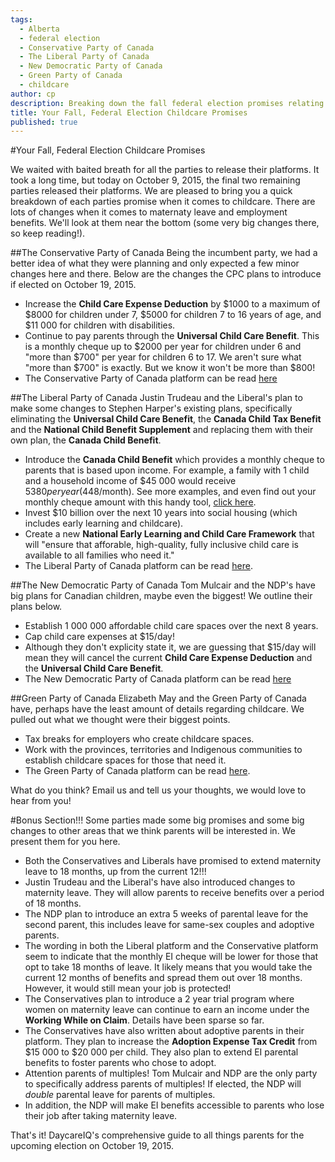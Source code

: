 ```yaml
---
tags:
  - Alberta
  - federal election
  - Conservative Party of Canada
  - The Liberal Party of Canada
  - New Democratic Party of Canada
  - Green Party of Canada
  - childcare
author: cp
description: Breaking down the fall federal election promises relating to childcare.
title: Your Fall, Federal Election Childcare Promises
published: true
---
```

#Your Fall, Federal Election Childcare Promises

We waited with baited breath for all the parties to release their platforms.  It took a long time, but today on October 9, 2015, the final two remaining parties released their platforms.  We are pleased to bring you a quick breakdown of each parties promise when it comes to childcare.  There are lots of changes when it comes to maternaty leave and employment benefits.  We'll look at them near the bottom (some very big changes there, so keep reading!).

##The Conservative Party of Canada
Being the incumbent party, we had a better idea of what they were planning and only expected a few minor changes here and there.  Below are the changes the CPC plans to introduce if elected on October 19, 2015.
*  Increase the **Child Care Expense Deduction** by $1000 to a maximum of $8000 for children under 7, $5000 for children 7 to 16 years of age, and $11 000 for children with disabilities.
* Continue to pay parents through the **Universal Child Care Benefit**.  This is a monthly cheque up to $2000 per year for children under 6 and "more than $700" per year for children 6 to 17.  We aren't sure what "more than $700" is exactly.  But we know it won't be more than $800!
* The Conservative Party of Canada platform can be read [here](http://www.conservative.ca/plan/)

##The Liberal Party of Canada
Justin Trudeau and the Liberal's plan to make some changes to Stephen Harper's existing plans, specifically eliminating the **Universal Child Care Benefit**, the **Canada Child Tax Benefit** and the **National Child Benefit Supplement** and replacing them with their own plan, the **Canada Child Benefit**.  
* Introduce the **Canada Child Benefit** which provides a monthly cheque to parents that is based upon income.  For example, a family with 1 child and a household income of $45 000 would receive $5 380 per year ($448/month).  See more examples, and even find out your monthly cheque amount with this handy tool, [click here](https://www.liberal.ca/realchange/helping-families/?shownew=1).
* Invest $10 billion over the next 10 years into social housing (which includes early learning and childcare).
* Create a new **National Early Learning and Child Care Framework** that will "ensure that afforable, high-quality, fully inclusive child care is available to all families who need it."
* The Liberal Party of Canada platform can be read [here](https://www.liberal.ca/files/2015/10/New-plan-for-a-strong-middle-class.pdf).

##The New Democratic Party of Canada
Tom Mulcair and the NDP's have big plans for Canadian children, maybe even the biggest!  We outline their plans below.
* Establish 1 000 000 affordable child care spaces over the next 8 years.
* Cap child care expenses at $15/day!
* Although they don't explicity state it, we are guessing that $15/day will mean they will cancel the current **Child Care Expense Deduction** and the **Universal Child Care Benefit**.
* The New Democratic Party of Canada platform can be read [here](http://xfer.ndp.ca/2015/2015-Full-Platform-EN-PRINT.pdf)

##Green Party of Canada
Elizabeth May and the Green Party of Canada have, perhaps have the least amount of details regarding childcare.  We pulled out what we thought were their biggest points.
* Tax breaks for employers who create childcare spaces.
* Work with the provinces, territories and Indigenous communities to establish childcare spaces for those that need it.
* The Green Party of Canada platform can be read [here](http://www.greenparty.ca/sites/default/files/platform_english_web.pdf).

What do you think?  Email us and tell us your thoughts, we would love to hear from you!

#Bonus Section!!!
Some parties made some big promises and some big changes to other areas that we think parents will be interested in.  We present them for you here.
* Both the Conservatives and Liberals have promised to extend maternity leave to 18 months, up from the current 12!!!
* Justin Trudeau and the Liberal's have also introduced changes to maternity leave.  They will allow parents to receive benefits over a period of 18 months. 
* The NDP plan to introduce an extra 5 weeks of parental leave for the second parent, this includes leave for same-sex couples and adoptive parents.
* The wording in both the Liberal platform and the Conservative platform seem to indicate that the monthly EI cheque will be lower for those that opt to take 18 months of leave.  It likely means that you would take the current 12 months of benefits and spread them out over 18 months.  However, it would still mean your job is protected!
* The Conservatives plan to introduce a 2 year trial program where women on maternity leave can continue to earn an income under the **Working While on Claim**.  Details have been sparse so far.
* The Conservatives have also written about adoptive parents in their platform.  They plan to increase the **Adoption Expense Tax Credit** from $15 000 to $20 000 per child.  They also plan to extend EI parental benefits to foster parents who chose to adopt.
* Attention parents of multiples!  Tom Mulcair and NDP are the only party to specifically address parents of multiples!  If elected, the NDP will *double* parental leave for parents of multiples.
* In addition, the NDP will make EI benefits accessible to parents who lose their job after taking maternity leave.

That's it!  DaycareIQ's comprehensive guide to all things parents for the upcoming election on October 19, 2015.
